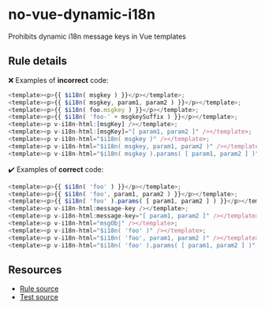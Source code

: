 # no-vue-dynamic-i18n

Prohibits dynamic i18n message keys in Vue templates

## Rule details

❌ Examples of **incorrect** code:
```js
<template><p>{{ $i18n( msgkey ) }}</p></template>;
<template><p>{{ $i18n( msgkey, param1, param2 ) }}</p></template>;
<template><p>{{ $i18n( foo.msgkey ) }}</p></template>;
<template><p>{{ $i18n( 'foo-' + msgkeySuffix ) }}</p></template>;
<template><p v-i18n-html:[msgKey] /></template>;
<template><p v-i18n-html:[msgKey]="[ param1, param2 ]" /></template>;
<template><p v-i18n-html="$i18n( msgkey )" /></template>;
<template><p v-i18n-html="$i18n( msgkey, param1, param2 )" /></template>;
<template><p v-i18n-html="$i18n( msgkey ).params( [ param1, param2 ] )" /></template>
```

✔️ Examples of **correct** code:
```js
<template><p>{{ $i18n( 'foo' ) }}</p></template>;
<template><p>{{ $i18n( 'foo', param1, param2 ) }}</p></template>;
<template><p>{{ $i18n( 'foo' ).params( [ param1, param2 ] ) }}</p></template>;
<template><p v-i18n-html:message-key /></template>;
<template><p v-i18n-html:message-key="[ param1, param2 ]" /></template>;
<template><p v-i18n-html="msgObj" /></template>;
<template><p v-i18n-html="$i18n( 'foo' )" /></template>;
<template><p v-i18n-html="$i18n( 'foo', param1, param2 )" /></template>;
<template><p v-i18n-html="$i18n( 'foo' ).params( [ param1, param2 ] )" /></template>
```

## Resources

* [Rule source](/src/rules/no-vue-dynamic-i18n.js)
* [Test source](/tests/no-vue-dynamic-i18n.js)
